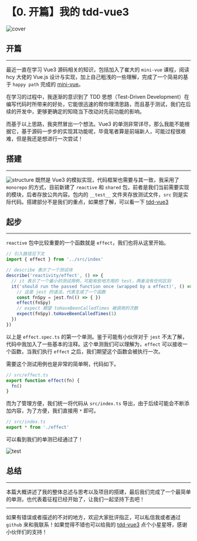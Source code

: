 # 【0. 开篇】我的 tdd-vue3

![cover](https://gimg2.baidu.com/image_search/src=http%3A%2F%2Fimg.jj20.com%2Fup%2Fallimg%2Ftp01%2F1Z913002051HL-0-lp.jpg&refer=http%3A%2F%2Fimg.jj20.com&app=2002&size=f9999,10000&q=a80&n=0&g=0n&fmt=auto?sec=1652798754&t=20419e3afda1a1f3f3249cc4a9ce96b5)

## 开篇
---
最近一直在学习 Vue3 源码相关的知识，包括加入了崔大的 `mini-vue` 课程，阅读 hcy 大佬的 Vue.js 设计与实现，加上自己粗浅的一些理解，完成了一个简易的基于 `happy path` 完成的 [mini-vue](https://github.com/vancats/vancats-mini-vue3)。

在学习的过程中，我逐渐的意识到了 TDD 思想（Test-Driven Development）在编写代码时所带来的好处，它能很迅速的帮你理清思路，而且基于测试，我们在后续的开发中，更够更确定的知晓当下改动对先前功能的影响。

而基于以上思路，我突然冒出一个想法。Vue3 的单测非常详尽，那么我能不能根据它，基于源码一步步的实现其功能呢，毕竟笔者算是前端新人，可能过程很艰难，但是我还是想进行一次尝试！

## 搭建

---

![structure](https://p6-juejin.byteimg.com/tos-cn-i-k3u1fbpfcp/68ca04d5f85f41afab0c7562d52c50cf~tplv-k3u1fbpfcp-watermark.image?)
既然是 Vue3 的模拟实现，代码框架也需要与其一致，我采用了 `monorepo` 的方式，目前新建了 `reactive` 和 `shared` 包，前者是我们当前需要实现的模块，后者存放公共内容。包内的 `__test__` 文件夹存放测试文件，`src` 则是实际代码。搭建部分不是我们的重点，如果想了解，可以看一下 [tdd-vue3](https://github.com/vancats/tdd-vue3)

## 起步

---

`reactive` 包中比较重要的一个函数就是 `effect`，我们也将从这里开始。

```ts
// 引入路径见下文
import { effect } from '../src/index'

// describe 表示了一个测试块
describe('reactivity/effect', () => {
  // it 表示了一个最小的测试用例，可能有些地方用的 test，两者没有任何区别
  it('should run the passed function once (wrapped by a effect)', () => {
    // 这是 jest 的语法，代表生成了一个函数
    const fnSpy = jest.fn(() => { })
    effect(fnSpy)
    // expect 期望 toHaveBeenCalledTimes 被调用的次数
    expect(fnSpy).toHaveBeenCalledTimes(1)
  })
})
```
以上是 `effect.spec.ts` 的第一个单测。鉴于可能有小伙伴对于 `jest` 不太了解，代码中我加入了一些基本的注释。这个单测我们可以理解为，`effect` 可以接收一个函数，当我们执行 `effect` 之后，我们期望这个函数会被执行一次。

需要这个测试用例也是非常的简单啊，代码如下。

```ts
// src/effect.ts
export function effect(fn) {
  fn()
}
```

而为了管理方便，我们统一将代码从 `src/index.ts` 导出，由于后续可能会不断添加内容，为了方便，我们直接用 `*` 即可。

```ts
// src/index.ts
export * from './effect'
```

可以看到我们的单测已经通过了！

![test](https://p6-juejin.byteimg.com/tos-cn-i-k3u1fbpfcp/2f274d15ffa840ca8d2bd06dba15a58e~tplv-k3u1fbpfcp-watermark.image?)

## 总结

---

本篇大概讲述了我的整体总述与思考以及项目的搭建，最后我们完成了一个最简单的单测，也代表着征程已经开始了，让我们一起坚持下去吧！

---
如果有错误或者描述的不对的地方，欢迎大家批评指正，可以私信我或者通过 `github` 来和我联系！如果觉得不错也可以给我的 [tdd-vue3](https://github.com/vancats/tdd-vue3) 点个小星星呀，感谢小伙伴们的支持！
